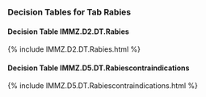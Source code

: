 ### Decision Tables for Tab  Rabies
#### Decision Table IMMZ.D2.DT.Rabies
{% include IMMZ.D2.DT.Rabies.html %}
#### Decision Table IMMZ.D5.DT.Rabiescontraindications
{% include IMMZ.D5.DT.Rabiescontraindications.html %}

